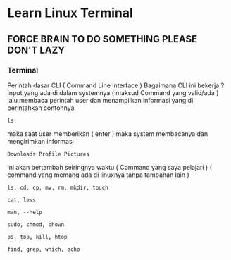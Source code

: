 # Learn Linux Terminal
 ## FORCE BRAIN TO DO SOMETHING PLEASE DON'T LAZY
 ### Terminal
  Perintah dasar CLI ( Command Line Interface )
  Bagaimana CLI ini bekerja ? Input yang ada di dalam systemnya ( maksud Command yang valid/ada ) lalu membaca perintah user dan menampilkan informasi yang di perintahkan
  contohnya
  ```
  ls
  ```
 maka saat user memberikan ( enter ) maka system membacanya dan mengirimkan informasi
  ```
  Downloads Profile Pictures
  ```
  ini akan bertambah seiringnya waktu ( Command yang saya pelajari ) ( command yang memang ada di linuxnya tanpa tambahan lain )
  
  ```
  ls, cd, cp, mv, rm, mkdir, touch

  cat, less

  man, --help

  sudo, chmod, chown

  ps, top, kill, htop

  find, grep, which, echo
  ```
 
